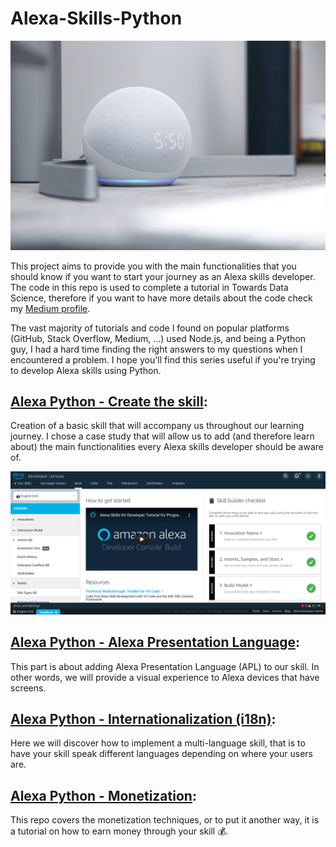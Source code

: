 # Alexa-Skills-Python

![Alexa Photo by Brandon Romanchuk on Unsplash](./images/alexa.jpeg)

This project aims to provide you with the main functionalities that you should know if you want to start your journey as an Alexa skills developer. The code in this repo is used to complete a tutorial in Towards Data Science, therefore if you want to have more details about the code check my [Medium profile](https://aissam-outchakoucht.medium.com/).

The vast majority of tutorials and code I found on popular platforms (GitHub, Stack Overflow, Medium, ...) used Node.js, and being a Python guy, I had a hard time finding the right answers to my questions when I encountered a problem. I hope you'll find this series useful if you're trying to develop Alexa skills using Python.

## [Alexa Python - Create the skill](https://github.com/aissam-out/Alexa-Skills-Python/tree/main/Alexa%20Python%20-%20Create%20the%20skill): 
Creation of a basic skill that will accompany us throughout our learning journey. I chose a case study that will allow us to add (and therefore learn about) the main functionalities every Alexa skills developer should be aware of.

![Skill creation](./images/intro.png)
 
## [Alexa Python - Alexa Presentation Language](https://github.com/aissam-out/Alexa-Skills-Python/tree/main/Alexa%20Python%20-%20Alexa%20Presentation%20Language): 
This part is about adding Alexa Presentation Language (APL) to our skill. In other words, we will provide a visual experience to Alexa devices that have screens. 

## [Alexa Python - Internationalization (i18n)](https://github.com/aissam-out/Alexa-Skills-Python/tree/main/Alexa%20Python%20-%20i18n): 
Here we will discover how to implement a multi-language skill, that is to have your skill speak different languages depending on where your users are.

## [Alexa Python - Monetization](https://github.com/aissam-out/Alexa-Skills-Python/tree/main/Alexa%20Python%20-%20Monetization): 
This repo covers the monetization techniques, or to put it another way, it is a tutorial on how to earn money through your skill 💰.
